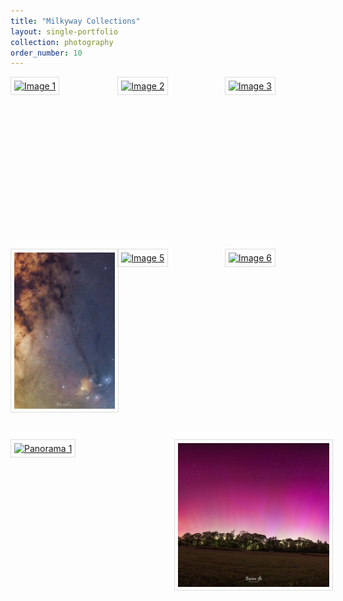 ```yaml
---
title: "Milkyway Collections"
layout: single-portfolio
collection: photography
order_number: 10
---
```


<link href="https://cdn.jsdelivr.net/npm/lightbox2@2.11.3/dist/css/lightbox.min.css" rel="stylesheet">
<script src="https://cdn.jsdelivr.net/npm/lightbox2@2.11.3/dist/js/lightbox.min.js"></script>


<style>
  .image-grid {
    display: grid;
    grid-template-columns: repeat(3, 1fr);
    gap: 10px;
    justify-content: center;
    grid-auto-rows: 1fr;
  }
  .image-grid figure {
    margin: 0;
  }
  .image-grid img {
    width: 180px;
    height: 250px;
    padding: 5px;
    border: 1px solid #ddd;
    margin: auto;
  }
  .image-grid figcaption {
    text-align: center;
    font-size: 12px;
    color: #666;
    margin-top: 5px;
  }
  .copyright {
    text-align: center;
    font-size: 12px;
    color: #666;
    margin-top: 20px;
  }
</style>

<div class="image-grid">
  <figure>
    <a href="/images/photography/milkyway/m0.jpg" data-lightbox="milkyway"><img src="/images/photography/milkyway/m0.jpg" alt="Image 1"></a>
  </figure>
  <figure>
    <a href="/images/photography/milkyway/m1.jpg" data-lightbox="milkyway"><img src="/images/photography/milkyway/m1.jpg" alt="Image 2"></a>
  </figure>
  <figure>
    <a href="/images/photography/milkyway/m2.jpg" data-lightbox="milkyway"><img src="/images/photography/milkyway/m2.jpg" alt="Image 3"></a>
  </figure>
  <figure>
    <a href="/images/photography/milkyway/m3.jpg" data-lightbox="milkyway"><img src="/images/photography/milkyway/m3.jpg" alt="Image 4"></a>
  </figure>
  <figure>
    <a href="/images/photography/milkyway/m4.jpg" data-lightbox="milkyway"><img src="/images/photography/milkyway/m4.jpg" alt="Image 5"></a>
  </figure>
  <figure>
    <a href="/images/photography/milkyway/m5.jpg" data-lightbox="milkyway"><img src="/images/photography/milkyway/m5.jpg" alt="Image 6"></a>
  </figure>
</div>



<style>
  .panorama-grid {
    margin-top: 40px; /* Add a margin of 40px to create space */
    display: flex;
    justify-content: center;
    gap: 20px;
  }
  .panorama {
    width: 400px; /* Adjust the width to fit your panorama images */
    height: 230px; /* Adjust the height to fit your panorama images */
  }
  .panorama img {
    width: 100%;
    height: 100%;
    object-fit: cover;
    padding: 5px;
    border: 1px solid #ddd;
  }
  .copyright {
    text-align: center;
    font-size: 12px;
    color: #666;
    margin-top: 20px;
  }
</style>

<div class="panorama-grid">
  <div class="panorama">
    <a href="/images/photography/milkyway/p1.jpg" data-lightbox="milkyway"><img src="/images/photography/milkyway/p1.jpg" alt="Panorama 1"></a>
  </div>
  <div class="panorama">
    <a href="/images/photography/milkyway/p2.jpg" data-lightbox="milkyway"><img src="/images/photography/milkyway/p2.jpg" alt="Panorama 2"></a>
  </div>
</div>


